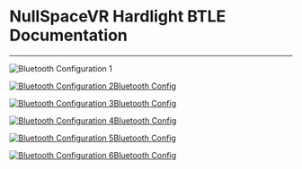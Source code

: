 # NullSpaceVR Hardlight BTLE Documentation

-------------------------------------------------------------------------------------------

![Bluetooth Configuration 1](https://raw.githubusercontent.com/NullSpaceVR/mkIII-firmware/master/BTLE_09_26_2017/documentation/Screenshot_1.jpg?raw=true)

[![Bluetooth Configuration 2](https://raw.githubusercontent.com/mkIII-firmware/BTLE_09_26_2017/documentation/Screenshot_2.jpg?raw=true)Bluetooth Config](https://github.com/NullSpaceVR/mkIII-firmware/blob/master/BTLE_09_26_2017/documentation)

[![Bluetooth Configuration 3](https://raw.githubusercontent.com/mkIII-firmware/BTLE_09_26_2017/documentation/Screenshot_3.jpg?raw=true)Bluetooth Config](https://github.com/NullSpaceVR/mkIII-firmware/blob/master/BTLE_09_26_2017/documentation)

[![Bluetooth Configuration 4](https://raw.githubusercontent.com/mkIII-firmware/BTLE_09_26_2017/documentation/Screenshot_4.jpg?raw=true)Bluetooth Config](https://github.com/NullSpaceVR/mkIII-firmware/blob/master/BTLE_09_26_2017/documentation)

[![Bluetooth Configuration 5](https://raw.githubusercontent.com/mkIII-firmware/BTLE_09_26_2017/documentation/Screenshot_5.jpg?raw=true)Bluetooth Config](https://github.com/NullSpaceVR/mkIII-firmware/blob/master/BTLE_09_26_2017/documentation)

[![Bluetooth Configuration 6](https://raw.githubusercontent.com/mkIII-firmware/BTLE_09_26_2017/documentation/Screenshot_6.jpg?raw=true)Bluetooth Config](https://github.com/NullSpaceVR/mkIII-firmware/blob/master/BTLE_09_26_2017/documentation)
